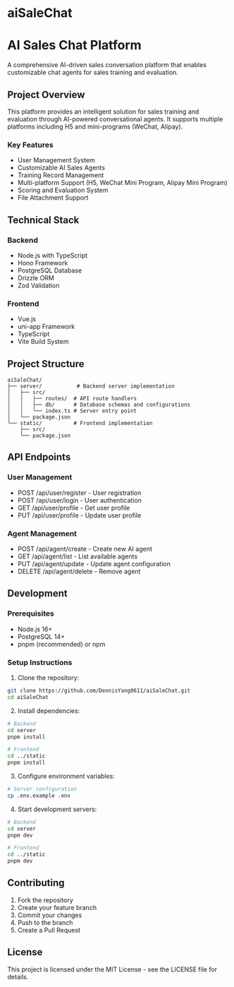 # aiSaleChat

# AI Sales Chat Platform

A comprehensive AI-driven sales conversation platform that enables customizable chat agents for sales training and evaluation.

## Project Overview

This platform provides an intelligent solution for sales training and evaluation through AI-powered conversational agents. It supports multiple platforms including H5 and mini-programs (WeChat, Alipay).

### Key Features

- User Management System
- Customizable AI Sales Agents
- Training Record Management
- Multi-platform Support (H5, WeChat Mini Program, Alipay Mini Program)
- Scoring and Evaluation System
- File Attachment Support

## Technical Stack

### Backend
- Node.js with TypeScript
- Hono Framework
- PostgreSQL Database
- Drizzle ORM
- Zod Validation

### Frontend
- Vue.js
- uni-app Framework
- TypeScript
- Vite Build System

## Project Structure

```
aiSaleChat/
├── server/           # Backend server implementation
│   ├── src/
│   │   ├── routes/  # API route handlers
│   │   ├── db/      # Database schemas and configurations
│   │   └── index.ts # Server entry point
│   └── package.json
└── static/          # Frontend implementation
    ├── src/
    └── package.json
```

## API Endpoints

### User Management
- POST /api/user/register - User registration
- POST /api/user/login - User authentication
- GET /api/user/profile - Get user profile
- PUT /api/user/profile - Update user profile

### Agent Management
- POST /api/agent/create - Create new AI agent
- GET /api/agent/list - List available agents
- PUT /api/agent/update - Update agent configuration
- DELETE /api/agent/delete - Remove agent

## Development

### Prerequisites
- Node.js 16+
- PostgreSQL 14+
- pnpm (recommended) or npm

### Setup Instructions

1. Clone the repository:
```bash
git clone https://github.com/DennisYang0611/aiSaleChat.git
cd aiSaleChat
```

2. Install dependencies:
```bash
# Backend
cd server
pnpm install

# Frontend
cd ../static
pnpm install
```

3. Configure environment variables:
```bash
# Server configuration
cp .env.example .env
```

4. Start development servers:
```bash
# Backend
cd server
pnpm dev

# Frontend
cd ../static
pnpm dev
```

## Contributing

1. Fork the repository
2. Create your feature branch
3. Commit your changes
4. Push to the branch
5. Create a Pull Request

## License

This project is licensed under the MIT License - see the LICENSE file for details.
